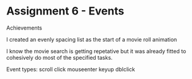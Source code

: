 Assignment 6 - Events
===

Achievements

I created an evenly spacing list as the start of a movie roll animation

I know the movie search is getting repetative but it was already fitted to cohesively do most of the specified tasks.

Event types:
	scroll
	click
	mouseenter
	keyup
	dblclick